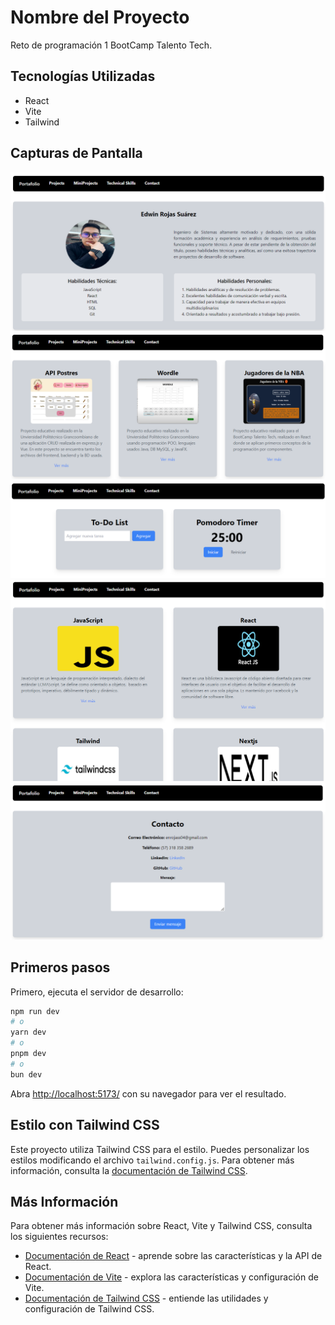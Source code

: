 # Nombre del Proyecto

Reto de programación 1 BootCamp Talento Tech.

## Tecnologías Utilizadas

- React
- Vite
- Tailwind

## Capturas de Pantalla

![Imagen 1 de Mi Proyecto](src/assets/ProjectImages/pt1.png)
![Imagen 2  de Mi Proyecto](src/assets/ProjectImages/pt2.png)
![Imagen 3  de Mi Proyecto](src/assets/ProjectImages/pt3.png)
![Imagen 4  de Mi Proyecto](src/assets/ProjectImages/pt4.png)
![Imagen 5  de Mi Proyecto](src/assets/ProjectImages/pt5.png)

## Primeros pasos

Primero, ejecuta el servidor de desarrollo:

```bash
npm run dev
# o
yarn dev
# o
pnpm dev
# o
bun dev
```

Abra [http://localhost:5173/](http://localhost:5173/) con su navegador para ver el resultado.

## Estilo con Tailwind CSS

Este proyecto utiliza Tailwind CSS para el estilo. Puedes personalizar los estilos modificando el archivo `tailwind.config.js`. Para obtener más información, consulta la [documentación de Tailwind CSS](https://tailwindcss.com/docs).

## Más Información

Para obtener más información sobre React, Vite y Tailwind CSS, consulta los siguientes recursos:

- [Documentación de React](https://reactjs.org/docs) - aprende sobre las características y la API de React.
- [Documentación de Vite](https://vitejs.dev/guide) - explora las características y configuración de Vite.
- [Documentación de Tailwind CSS](https://tailwindcss.com/docs) - entiende las utilidades y configuración de Tailwind CSS.

